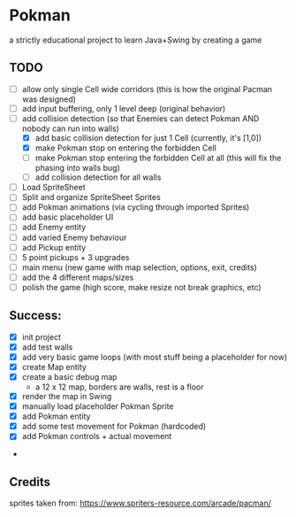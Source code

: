 # Pokman

a strictly educational project to learn Java+Swing by creating a game 

## TODO

- [ ] allow only single Cell wide corridors (this is how the original Pacman was designed)
- [ ] add input buffering, only 1 level deep (original behavior)
- [ ] add collision detection (so that Enemies can detect Pokman AND nobody can run into walls)
	- [X] add basic collision detection for just 1 Cell (currently, it's [1,0])
    - [X] make Pokman stop on entering the forbidden Cell
    - [ ] make Pokman stop entering the forbidden Cell at all (this will fix the phasing into walls bug)
    - [ ] add collision detection for all walls
- [ ] Load SpriteSheet
- [ ] Split and organize SpriteSheet Sprites
- [ ] add Pokman animations (via cycling through imported Sprites)
- [ ] add basic placeholder UI
- [ ] add Enemy entity
- [ ] add varied Enemy behaviour
- [ ] add Pickup entity
- [ ] 5 point pickups + 3 upgrades
- [ ] main menu (new game with map selection, options, exit, credits)
- [ ] add the 4 different maps/sizes
- [ ] polish the game (high score, make resize not break graphics, etc)

## Success:

- [X] init project
- [X] add test walls
- [X] add very basic game loops (with most stuff being a placeholder for now)
- [X] create Map entity
- [X] create a basic debug map 
	- a 12 x 12 map, borders are walls, rest is a floor
- [X] render the map in Swing
- [X] manually load placeholder Pokman Sprite
- [X] add Pokman entity
- [X] add some test movement for Pokman (hardcoded)
- [X] add Pokman controls + actual movement
- 
## Credits

sprites taken from: https://www.spriters-resource.com/arcade/pacman/

